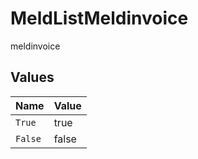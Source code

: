 # MeldListMeldinvoice

meldinvoice


## Values

| Name    | Value   |
| ------- | ------- |
| `True`  | true    |
| `False` | false   |